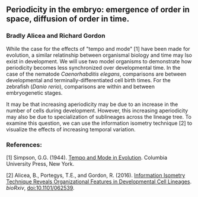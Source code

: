 ## Periodicity in the embryo: emergence of order in space, diffusion of order in time.  
### Bradly Alicea and Richard Gordon

While the case for the effects of "tempo and mode" [1] have been made for evolution, a similar relatinship between organismal biology and time may lso exist in development. We will use two model organisms to demonstrate how periodicity becomes less synchronized over developmental time. In the case of the nematode _Caenorhabditis elegans_, comparisons are between developmental and terminally-differentiated cell birth times. For the zebrafish (_Danio rerio_), comparisons are within and between embryogenetic stages.


It may be that increasing aperiodicity may be due to an increase in the number of cells during development. However, this increasing aperiodicity may also be due to specialization of sublineages across the lineage tree. To examine this question, we can use the information isometry technique [2] to visualize the effects of increasing temporal variation.

### References:
[1] Simpson, G.G. (1944). [Tempo and Mode in Evolution](https://www.cabdirect.org/cabdirect/abstract/19461602120). Columbia University Press, New York.

[2] Alicea, B., Portegys, T.E., and Gordon, R. (2016). [Information Isometry Technique Reveals Organizational Features in Developmental Cell Lineages](http://www.biorxiv.org/content/early/2016/07/07/062539). _bioRxiv_, [doi:10.1101/062539](http://www.biorxiv.org/content/early/2016/07/07/062539).

